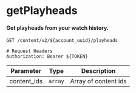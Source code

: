getPlayheads
===========

#### Get playheads from your watch history.

```http
GET /content/v2/${account_uuid}/playheads

# Request Headers
Authorization: Bearer ${TOKEN}
```

| Parameter | Type | Description |
| --- | --- | --- |
| content_ids | `array` | Array of content ids |
